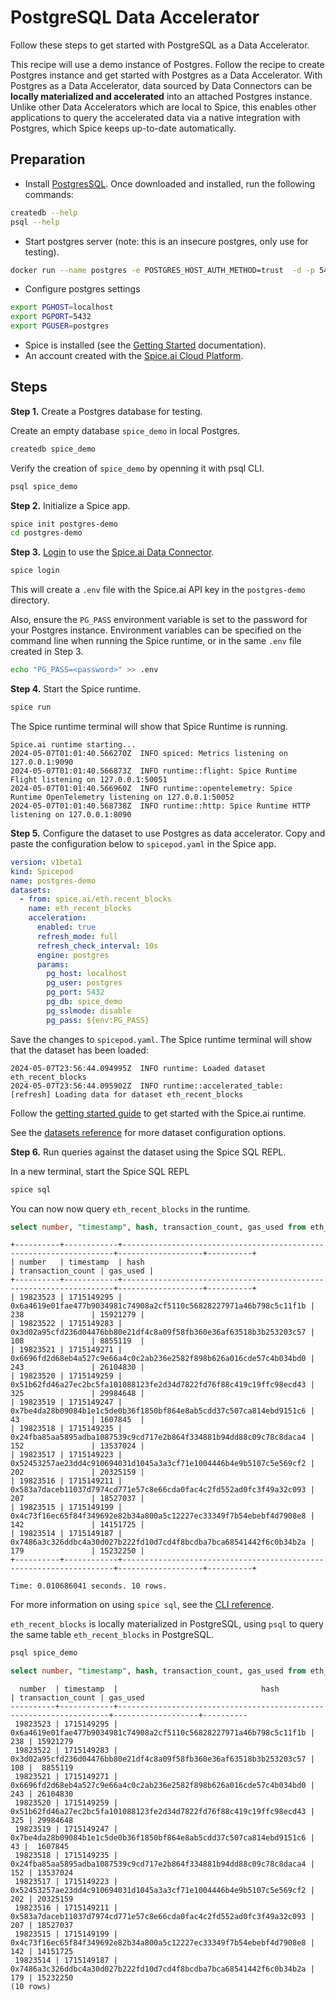 # PostgreSQL Data Accelerator

Follow these steps to get started with PostgreSQL as a Data Accelerator.

This recipe will use a demo instance of Postgres. Follow the recipe to create Postgres instance and get started with Postgres as a Data Accelerator. With Postgres as a Data Accelerator, data sourced by Data Connectors can be **locally materialized and accelerated** into an attached Postgres instance. Unlike other Data Accelerators which are local to Spice, this enables other applications to query the accelerated data via a native integration with Postgres, which Spice keeps up-to-date automatically.

## Preparation

- Install [PostgresSQL](https://www.postgresql.org/download/). Once downloaded and installed, run the following commands:

```bash
createdb --help
psql --help
```

- Start postgres server (note: this is an insecure postgres, only use for testing).

```bash
docker run --name postgres -e POSTGRES_HOST_AUTH_METHOD=trust  -d -p 5432:5432 postgres
```

- Configure postgres settings

```bash
export PGHOST=localhost
export PGPORT=5432
export PGUSER=postgres
```

- Spice is installed (see the [Getting Started](https://docs.spiceai.org/getting-started) documentation).
- An account created with the [Spice.ai Cloud Platform](https://spice.ai).

## Steps

**Step 1.** Create a Postgres database for testing.

Create an empty database `spice_demo` in local Postgres.

```bash
createdb spice_demo
```

Verify the creation of `spice_demo` by openning it with psql CLI.

```bash
psql spice_demo
```

**Step 2.** Initialize a Spice app.

```bash
spice init postgres-demo
cd postgres-demo
```

**Step 3.** [Login](https://docs.spiceai.org/cli/reference/login) to use the [Spice.ai Data Connector](https://docs.spiceai.org/data-connectors/spiceai).

```bash
spice login
```

This will create a `.env` file with the Spice.ai API key in the `postgres-demo` directory.

Also, ensure the `PG_PASS` environment variable is set to the password for your Postgres instance. Environment variables can be specified on the command line when running the Spice runtime, or in the same `.env` file created in Step 3.

```bash
echo "PG_PASS=<password>" >> .env
```

**Step 4.** Start the Spice runtime.

```bash
spice run
```

The Spice runtime terminal will show that Spice Runtime is running.

```console
Spice.ai runtime starting...
2024-05-07T01:01:40.566270Z  INFO spiced: Metrics listening on 127.0.0.1:9090
2024-05-07T01:01:40.566873Z  INFO runtime::flight: Spice Runtime Flight listening on 127.0.0.1:50051
2024-05-07T01:01:40.566960Z  INFO runtime::opentelemetry: Spice Runtime OpenTelemetry listening on 127.0.0.1:50052
2024-05-07T01:01:40.568738Z  INFO runtime::http: Spice Runtime HTTP listening on 127.0.0.1:8090
```

**Step 5.** Configure the dataset to use Postgres as data accelerator. Copy and paste the configuration below to `spicepod.yaml` in the Spice app.

```yaml
version: v1beta1
kind: Spicepod
name: postgres-demo
datasets:
  - from: spice.ai/eth.recent_blocks
    name: eth_recent_blocks
    acceleration:
      enabled: true
      refresh_mode: full
      refresh_check_interval: 10s
      engine: postgres
      params:
        pg_host: localhost
        pg_user: postgres
        pg_port: 5432
        pg_db: spice_demo
        pg_sslmode: disable
        pg_pass: ${env:PG_PASS}
```

Save the changes to `spicepod.yaml`. The Spice runtime terminal will show that the dataset has been loaded:

```console
2024-05-07T23:56:44.094995Z  INFO runtime: Loaded dataset eth_recent_blocks
2024-05-07T23:56:44.095902Z  INFO runtime::accelerated_table: [refresh] Loading data for dataset eth_recent_blocks
```

Follow the [getting started guide](https://docs.spiceai.org/getting-started) to get started with the Spice.ai runtime.

See the [datasets reference](https://docs.spiceai.org/reference/spicepod/datasets) for more dataset configuration options.

**Step 6.** Run queries against the dataset using the Spice SQL REPL.

In a new terminal, start the Spice SQL REPL

```bash
spice sql
```

You can now now query `eth_recent_blocks` in the runtime.

```sql
select number, "timestamp", hash, transaction_count, gas_used from eth_recent_blocks order by number desc limit 10;
```

```shell
+----------+------------+--------------------------------------------------------------------+-------------------+----------+
| number   | timestamp  | hash                                                               | transaction_count | gas_used |
+----------+------------+--------------------------------------------------------------------+-------------------+----------+
| 19823523 | 1715149295 | 0x6a4619e01fae477b9034981c74908a2cf5110c56828227971a46b798c5c11f1b | 238               | 15921279 |
| 19823522 | 1715149283 | 0x3d02a95cfd236d04476bb80e21df4c8a09f58fb360e36af63518b3b253203c57 | 108               | 8855119  |
| 19823521 | 1715149271 | 0x6696fd2d68eb4a527c9e66a4c0c2ab236e2582f898b626a016cde57c4b034bd0 | 243               | 26104830 |
| 19823520 | 1715149259 | 0x51b62fd46a27ec2bc5fa101088123fe2d34d7822fd76f88c419c19ffc98ecd43 | 325               | 29984648 |
| 19823519 | 1715149247 | 0x7be4da28b09084b1e1c5de0b36f1850bf864e8ab5cdd37c507ca814ebd9151c6 | 43                | 1607845  |
| 19823518 | 1715149235 | 0x24fba85aa5895adba1087539c9cd717e2b864f334881b94dd88c09c78c8daca4 | 152               | 13537024 |
| 19823517 | 1715149223 | 0x52453257ae23dd4c910694031d1045a3a3cf71e1004446b4e9b5107c5e569cf2 | 202               | 20325159 |
| 19823516 | 1715149211 | 0x583a7daceb11037d7974cd771e57c8e66cda0fac4c2fd552ad0fc3f49a32c093 | 207               | 18527037 |
| 19823515 | 1715149199 | 0x4c73f16ec65f84f349692e82b34a800a5c12227ec33349f7b54ebebf4d7908e8 | 142               | 14151725 |
| 19823514 | 1715149187 | 0x7486a3c326ddbc4a30d027b222fd10d7cd4f8bcdba7bca68541442f6c0b34b2a | 179               | 15232250 |
+----------+------------+--------------------------------------------------------------------+-------------------+----------+

Time: 0.010686041 seconds. 10 rows.
```

For more information on using `spice sql`, see the [CLI reference](https://docs.spiceai.org/cli/reference/sql).

`eth_recent_blocks` is locally materialized in PostgreSQL, using `psql` to query the same table `eth_recent_blocks` in PostgreSQL.

```sql
psql spice_demo
```

```sql
select number, "timestamp", hash, transaction_count, gas_used from eth_recent_blocks order by number desc limit 10;
```

```shell
  number  | timestamp  |                                hash                                | transaction_count | gas_used
----------+------------+--------------------------------------------------------------------+-------------------+----------
 19823523 | 1715149295 | 0x6a4619e01fae477b9034981c74908a2cf5110c56828227971a46b798c5c11f1b |               238 | 15921279
 19823522 | 1715149283 | 0x3d02a95cfd236d04476bb80e21df4c8a09f58fb360e36af63518b3b253203c57 |               108 |  8855119
 19823521 | 1715149271 | 0x6696fd2d68eb4a527c9e66a4c0c2ab236e2582f898b626a016cde57c4b034bd0 |               243 | 26104830
 19823520 | 1715149259 | 0x51b62fd46a27ec2bc5fa101088123fe2d34d7822fd76f88c419c19ffc98ecd43 |               325 | 29984648
 19823519 | 1715149247 | 0x7be4da28b09084b1e1c5de0b36f1850bf864e8ab5cdd37c507ca814ebd9151c6 |                43 |  1607845
 19823518 | 1715149235 | 0x24fba85aa5895adba1087539c9cd717e2b864f334881b94dd88c09c78c8daca4 |               152 | 13537024
 19823517 | 1715149223 | 0x52453257ae23dd4c910694031d1045a3a3cf71e1004446b4e9b5107c5e569cf2 |               202 | 20325159
 19823516 | 1715149211 | 0x583a7daceb11037d7974cd771e57c8e66cda0fac4c2fd552ad0fc3f49a32c093 |               207 | 18527037
 19823515 | 1715149199 | 0x4c73f16ec65f84f349692e82b34a800a5c12227ec33349f7b54ebebf4d7908e8 |               142 | 14151725
 19823514 | 1715149187 | 0x7486a3c326ddbc4a30d027b222fd10d7cd4f8bcdba7bca68541442f6c0b34b2a |               179 | 15232250
(10 rows)
```
